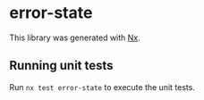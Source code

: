 # error-state

This library was generated with [Nx](https://nx.dev).

## Running unit tests

Run `nx test error-state` to execute the unit tests.
